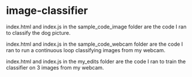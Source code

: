 # image-classifier

index.html and index.js in the sample_code_image folder are the code I ran to classify the dog picture.

index.html and index.js in the sample_code_webcam folder are the code I ran to run a continuous loop classifying images from my webcam.

index.html and index.js in the my_edits folder are the code I ran to train the classifier on 3 images from my webcam.
